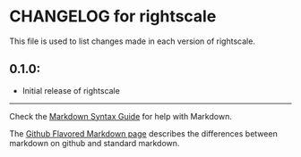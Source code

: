 # CHANGELOG for rightscale

This file is used to list changes made in each version of rightscale.

## 0.1.0:

* Initial release of rightscale

- - - 
Check the [Markdown Syntax Guide](http://daringfireball.net/projects/markdown/syntax) for help with Markdown.

The [Github Flavored Markdown page](http://github.github.com/github-flavored-markdown/) describes the differences between markdown on github and standard markdown.
